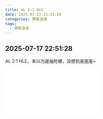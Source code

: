 ```yaml
---
title: AL 2:1 HLE
date: 2025-07-17 22:51:28
categories: 赛事速递
tags: 
  - 赛事速递
---
```


## 2025-07-17 22:51:28

AL 2:1 HLE，本以为是抽陀螺，没想到是底座~

<iframe src="//player.bilibili.com/player.html?isOutside=true&aid=114868531234831&bvid=BV1jNgNzDE7v&cid=31108694165&p=1" scrolling="no" border="0" frameborder="no" framespacing="0" allowfullscreen="true"></iframe>